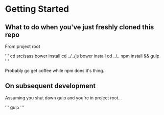 # Getting Started

## What to do when you've just freshly cloned this repo

From project root

'''
	cd src/sass 
	bower install
	cd ../../js
	bower install
	cd ../..
	npm install && gulp
'''

Probably go get coffee while npm does it's thing.


## On subsequent development

Assuming you shut down gulp and you're in project root...

'''
	gulp
'''